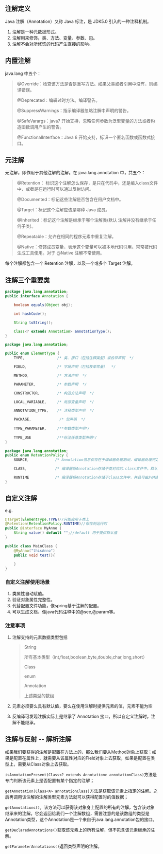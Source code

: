 ## 注解定义

Java 注解（Annotation）又称 Java 标注，是 JDK5.0 引入的一种注释机制。

1. 注解是一种元数据形式。
2. 注解用来修饰，类、方法、变量、参数、包。
3. 注解不会对所修饰的代码产生直接的影响。

## 内置注解

java.lang 中五个：

> @Override：检查该方法是否是重写方法。如果父类或者引用中没有，则编译错误。
>
> @Deprecated：编辑过时方法。编译警告。
>
> @SuppressWarnings：指示编译器忽略注解中声明的警告。
>
> @SafeVarargs：java7 开始支持，忽略任何参数为泛型变量的方法或者构造函数调用产生的警告。
>
> @FunctionalInterface：Java 8 开始支持，标识一个匿名函数或函数式接口。

## 元注解

元注解，即作用于其他注解的注解。在 java.lang.annotation 中，共五个：

> @Retention： 标识这个注解怎么保存，是只在代码中，还是编入class文件中，或者是在运行时可以通过反射访问。
>
> @Documented：标记这些注解是否包含在用户文档中。
>
> @Target：标记这个注解应该是哪种 Java 成员。
>
> @Inherited：标记这个注解是继承于哪个注解类(默认 注解并没有继承于任何子类)。
>
> @Repeatable：允许在相同的程序元素中重复注解。
>
> @Native：修饰成员变量，表示这个变量可以被本地代码引用，常常被代码生成工具使用。对于 @Native 注解不常使用。

每个注解都包含一个 Retention 注解，以及一个或多个 Target 注解。

## 注解三个重要类

```java
package java.lang.annotation;
public interface Annotation {

    boolean equals(Object obj);

    int hashCode();

    String toString();

    Class<? extends Annotation> annotationType();
}
```

```java
package java.lang.annotation;

public enum ElementType {
    TYPE,               /* 类、接口（包括注释类型）或枚举声明  */

    FIELD,              /* 字段声明（包括枚举常量）  */

    METHOD,             /* 方法声明  */

    PARAMETER,          /* 参数声明  */

    CONSTRUCTOR,        /* 构造方法声明  */

    LOCAL_VARIABLE,     /* 局部变量声明  */

    ANNOTATION_TYPE,    /* 注释类型声明  */

    PACKAGE,             /* 包声明  */
        
    TYPE_PARAMETER,		/**参数类型声明*/
    
    TYPE_USE			/**标注任意类型声明*/
}
```

```java
package java.lang.annotation;
public enum RetentionPolicy {
    SOURCE,            /* Annotation信息仅存在于编译器处理期间，编译器处理完之后就没有该Annotation信息了  */

    CLASS,             /* 编译器将Annotation存储于类对应的.class文件中。默认行为  */

    RUNTIME            /* 编译器将Annotation存储于class文件中，并且可由JVM读入 */
}
```

## 自定义注解

e.g.

```java
@Target(ElementType.TYPE)//只能应用于类上
@Retention(RetentionPolicy.RUNTIME)//保存到运行时
public @interface MyAnno {
    String value() default "";//default 用于提供默认值
}

public class MainClass {
    @MyAnno("thisAnno")
    public void test(){
        
    }
}
```

### 自定义注解使用场景

1. 类属性自动赋值。
2. 验证对象属性完整性。
3. 代替配置文件功能，像spring基于注解的配置。
4. 可以生成文档，像java代码注释中的@see,@param等。

### 注意事项

1. 注解支持的元素数据类型包括

   >String
   >
   >所有基本类型（int,float,boolean,byte,double,char,long,short）
   >
   >Class
   >
   >enum
   >
   >Annotation
   >
   >上述类型的数组

2. 元素必须要么具有默认值，要么在使用注解时提供元素的值，元素不能为空

3. 反编译可发现注解实际上是继承了 Annotation 接口，所以自定义注解时，注解不能继承。

## 注解与反射 -- 解析注解

如果我们要获得的注解是配置在方法上的，那么我们要从Method对象上获取；如果是配置在属性上，就需要从该属性对应的Field对象上去获取，如果是配置在类型上，需要从Class对象上去获取。

`isAnnotationPresent(Class<? extends Annotation> annotationClass)`方法是专门判断该元素上是否配置有某个指定的注解；

`getAnnotation(Class<A> annotationClass)`方法是获取该元素上指定的注解。之后再调用该注解的注解类型元素方法就可以获得配置时的值数据；

`getAnnotations()`，该方法可以获得该对象身上配置的所有的注解，包含该对象继承来的注解。它会返回给我们一个注解数组，需要注意的是该数组的类型是Annotation类型，这个Annotation是一个来自于java.lang.annotation包的接口。

`getDeclaredAnnotations()`获取该元素上的所有注解，但不包含该元素继承的注解。

`getParameterAnnotations()`返回类型声明的注解。